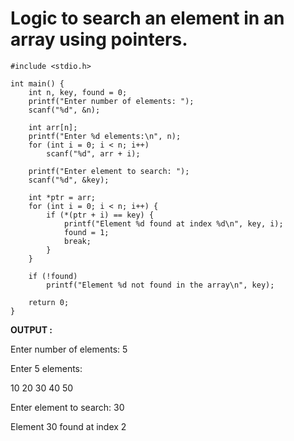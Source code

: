 # Logic to search an element in an array using pointers.

```
#include <stdio.h>

int main() {
    int n, key, found = 0;
    printf("Enter number of elements: ");
    scanf("%d", &n);

    int arr[n];
    printf("Enter %d elements:\n", n);
    for (int i = 0; i < n; i++)
        scanf("%d", arr + i);

    printf("Enter element to search: ");
    scanf("%d", &key);

    int *ptr = arr;
    for (int i = 0; i < n; i++) {
        if (*(ptr + i) == key) {
            printf("Element %d found at index %d\n", key, i);
            found = 1;
            break;
        }
    }

    if (!found)
        printf("Element %d not found in the array\n", key);

    return 0;
}

```

__OUTPUT :__

Enter number of elements: 5

Enter 5 elements:

10 20 30 40 50

Enter element to search: 30

Element 30 found at index 2
